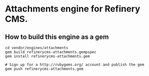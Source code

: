 # Attachments engine for Refinery CMS.

## How to build this engine as a gem

    cd vendor/engines/attachments
    gem build refinerycms-attachments.gempspec
    gem install refinerycms-attachments.gem
    
    # Sign up for a http://rubygems.org/ account and publish the gem
    gem push refinerycms-attachments.gem